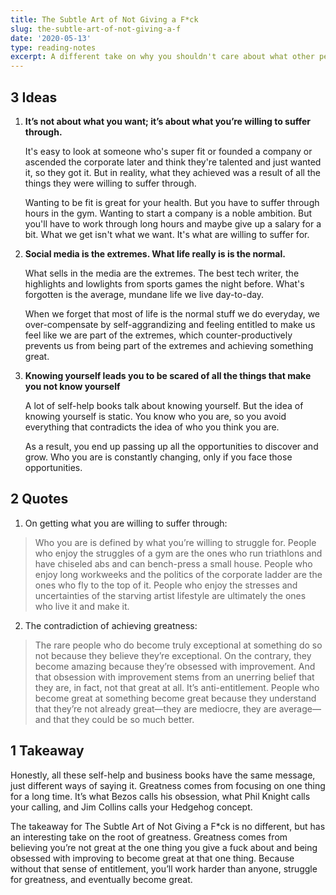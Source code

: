 ```yaml
---
title: The Subtle Art of Not Giving a F*ck
slug: the-subtle-art-of-not-giving-a-f
date: '2020-05-13'
type: reading-notes
excerpt: A different take on why you shouldn't care about what other people think about and how greatness is a result from not believing you're great and obsessing over improvement to achieve your aspirations.
---
```

## 3 Ideas

1.  **It’s not about what you want; it’s about what you’re willing to suffer through.**

    It's easy to look at someone who's super fit or founded a company or ascended the corporate later and think they're talented and just wanted it, so they got it. But in reality, what they achieved was a result of all the things they were willing to suffer through.

    Wanting to be fit is great for your health. But you have to suffer through hours in the gym. Wanting to start a company is a noble ambition. But you'll have to work through long hours and maybe give up a salary for a bit. What we get isn't what we want. It's what are willing to suffer for.

2. **Social media is the extremes. What life really is is the normal.**

    What sells in the media are the extremes. The best tech writer, the highlights and lowlights from sports games the night before. What's forgotten is the average, mundane life we live day-to-day.

    When we forget that most of life is the normal stuff we do everyday, we over-compensate by self-aggrandizing and feeling entitled to make us feel like we are part of the extremes, which counter-productively prevents us from being part of the extremes and achieving something great.

3. **Knowing yourself leads you to be scared of all the things that make you not know yourself**

    A lot of self-help books talk about knowing yourself. But the idea of knowing yourself is static. You know who you are, so you avoid everything that contradicts the idea of who you think you are.

    As a result, you end up passing up all the opportunities to discover and grow. Who you are is constantly changing, only if you face those opportunities.

## 2 Quotes

1. On getting what you are willing to suffer through:
> Who you are is defined by what you’re willing to struggle for. People who enjoy the struggles of a gym are the ones who run triathlons and have chiseled abs and can bench-press a small house. People who enjoy long workweeks and the politics of the corporate ladder are the ones who fly to the top of it. People who enjoy the stresses and uncertainties of the starving artist lifestyle are ultimately the ones who live it and make it.
2. The contradiction of achieving greatness:
> The rare people who do become truly exceptional at something do so not because they believe they’re exceptional. On the contrary, they become amazing because they’re obsessed with improvement. And that obsession with improvement stems from an unerring belief that they are, in fact, not that great at all. It’s anti-entitlement. People who become great at something become great because they understand that they’re not already great—they are mediocre, they are average—and that they could be so much better.

## 1 Takeaway

Honestly, all these self-help and business books have the same message, just different ways of saying it. Greatness comes from focusing on one thing for a long time. It’s what Bezos calls his obsession, what Phil Knight calls your calling, and Jim Collins calls your Hedgehog concept.

The takeaway for The Subtle Art of Not Giving a F*ck is no different, but has an interesting take on the root of greatness. Greatness comes from believing you’re not great at the one thing you give a fuck about and being obsessed with improving to become great at that one thing. Because without that sense of entitlement, you’ll work harder than anyone, struggle for greatness, and eventually become great.
